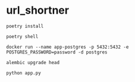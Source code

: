 # url_shortner

```shell
poetry install
```

```shell
poetry shell
```

```shell
docker run --name app-postgres -p 5432:5432 -e POSTGRES_PASSWORD=password -d postgres
```

```shell
alembic upgrade head
```

```shell
python app.py
```